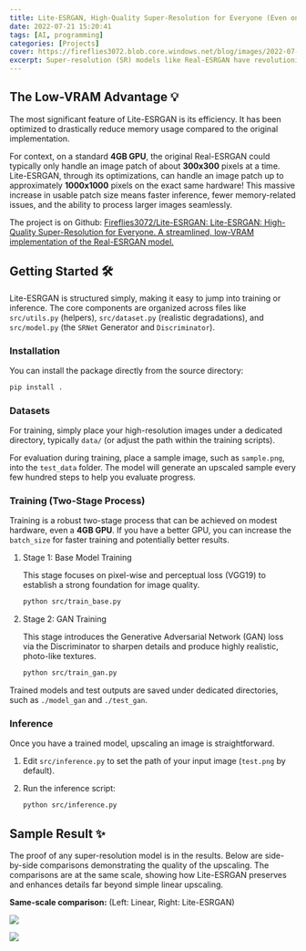 ```yaml
---
title: Lite-ESRGAN, High-Quality Super-Resolution for Everyone (Even on Low-VRAM GPUs)
date: 2022-07-21 15:20:41
tags: [AI, programming]
categories: [Projects]
cover: https://fireflies3072.blob.core.windows.net/blog/images/2022-07-lite-esrgan/comparison1.jpg
excerpt: Super-resolution (SR) models like Real-ESRGAN have revolutionized image upscaling, delivering incredible clarity and detail. However, their computational demands, particularly VRAM consumption, often put them out of reach for users without high-end GPUs. Enter Lite-ESRGAN, a project built to democratize high-quality SR. It is a streamlined, low-VRAM implementation of the powerful Real-ESRGAN model, ensuring you can achieve professional-grade upscaling without needing a massive graphics card.
---
```


## The Low-VRAM Advantage 💡

The most significant feature of Lite-ESRGAN is its efficiency. It has been optimized to drastically reduce memory usage compared to the original implementation.

For context, on a standard **4GB GPU**, the original Real-ESRGAN could typically only handle an image patch of about **300x300** pixels at a time. Lite-ESRGAN, through its optimizations, can handle an image patch up to approximately **1000x1000** pixels on the exact same hardware! This massive increase in usable patch size means faster inference, fewer memory-related issues, and the ability to process larger images seamlessly.

The project is on Github: [Fireflies3072/Lite-ESRGAN: Lite-ESRGAN: High-Quality Super-Resolution for Everyone. A streamlined, low-VRAM implementation of the Real-ESRGAN model.](https://github.com/Fireflies3072/Lite-ESRGAN)

## Getting Started 🛠️

Lite-ESRGAN is structured simply, making it easy to jump into training or inference. The core components are organized across files like `src/utils.py` (helpers), `src/dataset.py` (realistic degradations), and `src/model.py` (the `SRNet` Generator and `Discriminator`).

### Installation

You can install the package directly from the source directory:

```bash
pip install .
```

### Datasets

For training, simply place your high-resolution images under a dedicated directory, typically `data/` (or adjust the path within the training scripts).

For evaluation during training, place a sample image, such as `sample.png`, into the `test_data` folder. The model will generate an upscaled sample every few hundred steps to help you evaluate progress.

### Training (Two-Stage Process)

Training is a robust two-stage process that can be achieved on modest hardware, even a **4GB GPU**. If you have a better GPU, you can increase the `batch_size` for faster training and potentially better results.

1. Stage 1: Base Model Training

   This stage focuses on pixel-wise and perceptual loss (VGG19) to establish a strong foundation for image quality.

   ```bash
   python src/train_base.py
   ```

2. Stage 2: GAN Training

   This stage introduces the Generative Adversarial Network (GAN) loss via the Discriminator to sharpen details and produce highly realistic, photo-like textures.

   ```bash
   python src/train_gan.py
   ```

Trained models and test outputs are saved under dedicated directories, such as `./model_gan` and `./test_gan`.

### Inference

Once you have a trained model, upscaling an image is straightforward.

1. Edit `src/inference.py` to set the path of your input image (`test.png` by default).

2. Run the inference script:

   ```bash
   python src/inference.py
   ```

## Sample Result ✨

The proof of any super-resolution model is in the results. Below are side-by-side comparisons demonstrating the quality of the upscaling. The comparisons are at the same scale, showing how Lite-ESRGAN preserves and enhances details far beyond simple linear upscaling.

**Same-scale comparison:** (Left: Linear, Right: Lite-ESRGAN)

![](https://fireflies3072.blob.core.windows.net/blog/images/2022-07-lite-esrgan/comparison1.jpg)

![](https://fireflies3072.blob.core.windows.net/blog/images/2022-07-lite-esrgan/comparison2.jpg)